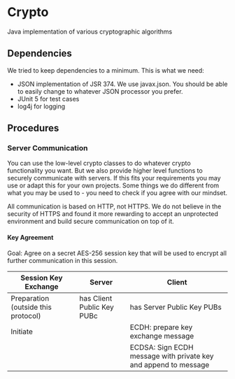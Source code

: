 # Crypto
Java implementation of various cryptographic algorithms

## Dependencies
We tried to keep dependencies to a minimum. This is what we need:
 * JSON implementation of JSR 374. We use javax.json. You should be able to easily change to whatever JSON processor you prefer.
 * JUnit 5 for test cases
 * log4j for logging

## Procedures

### Server Communication
You can use the low-level crypto classes to do whatever crypto functionality you want. But we also provide higher level functions to securely communicate with servers. If this fits your requirements you may use or adapt this for your own projects. Some things we do different from what you may be used to - you need to check if you agree with our mindset.

All communication is based on HTTP, not HTTPS. We do not believe in the security of HTTPS and found it more rewarding to accept an unprotected environment and build secure communication on top of it.

#### Key Agreement
Goal: Agree on a secret AES-256 session key that will be used to encrypt all further communication in this session.

| **Session Key Exchange**  | Server | Client |
| -------------             | ------ | ------ |
| Preparation (outside this protocol)              | has Client Public Key PUBc | has Server Public Key PUBs
| Initiate | | ECDH: prepare key exchange message|
|   | | ECDSA: Sign ECDH message with private key and append to message |
